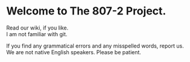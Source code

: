 # Welcome to The 807-2 Project.  
Read our wiki, if you like.  
I am not familiar with git.

If you find any grammatical errors and any misspelled words, report us.   
We are not native English speakers. Please be patient.

